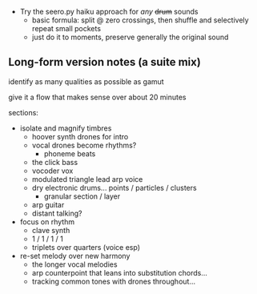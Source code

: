 - Try the seero.py haiku approach for _any_ ~~drum~~ sounds
  - basic formula: split @ zero crossings, then shuffle and selectively repeat small pockets
  - just do it to moments, preserve generally the original sound

## Long-form version notes (a suite mix)

identify as many qualities as possible as gamut

give it a flow that makes sense over about 20 minutes

sections:

  - isolate and magnify timbres
    - hoover synth drones for intro
    - vocal drones become rhythms?
      - phoneme beats
    - the click bass
    - vocoder vox
    - modulated triangle lead arp voice
    - dry electronic drums... points / particles / clusters
      - granular section / layer
    - arp guitar
    - distant talking?
  - focus on rhythm
    - clave synth
    - 1 / 1 / 1 / 1
    - triplets over quarters (voice esp)
  - re-set melody over new harmony
    - the longer vocal melodies
    - arp counterpoint that leans into substitution chords...
    - tracking common tones with drones throughout...
